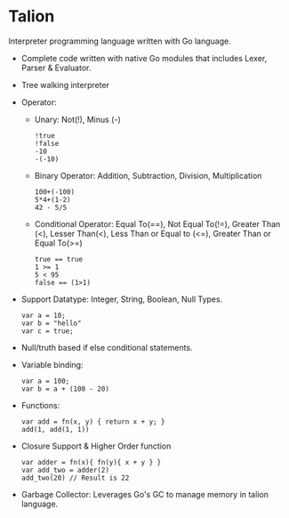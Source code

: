 # Talion

Interpreter programming language written with Go language.

- Complete code written with native Go modules that includes Lexer, Parser & Evaluator.
- Tree walking interpreter
- Operator:
    - Unary: Not(!), Minus (-)
      ```
      !true 
      !false
      -10
      -(-10)
      ```

    - Binary Operator: Addition, Subtraction, Division, Multiplication
        ```
        100+(-100)
        5*4+(1-2)
        42 - 5/5
        ```

    - Conditional Operator: Equal To(==), Not Equal To(!=), Greater Than (<), Lesser Than(<), Less Than or Equal to (<=), Greater Than or Equal To(>=)
        ```
        true == true
        1 >= 1
        5 < 95
        false == (1>1)
        ```

- Support Datatype: Integer, String, Boolean, Null Types.
    ```
    var a = 10;
    var b = "hello"
    var c = true;
    ```
- Null/truth based if else conditional statements.
- Variable binding: 
    ```
    var a = 100;
    var b = a + (100 - 20)
    ```
- Functions: 
    ```   
    var add = fn(x, y) { return x + y; }
    add(1, add(1, 1))
    ```

- Closure Support & Higher Order function

    ```
    var adder = fn(x){ fn(y){ x + y } }
    var add_two = adder(2)
    add_two(20) // Result is 22
    ```
- Garbage Collector: Leverages Go's GC to manage memory in talion language.

